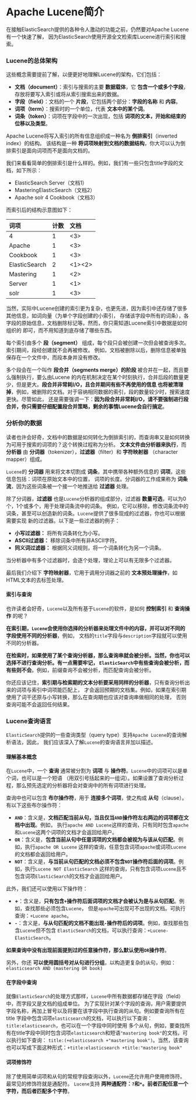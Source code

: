 Apache Lucene简介
==============================================================
在接触ElasticSearch提供的各种令人激动的功能之前，仍然要对Apache Lucene有一个快速了解，
因为ElasticSearch使用开源全文检索库Lucene进行索引和搜索。

### Lucene的总体架构
这些概念需要提前了解，以便更好地理解Lucene的架构，它们包括：
+ **文档（document）**：索引与搜索的主要 **数据载体**，它 **包含一个或多个字段**，存放将要写入索引或将从索引搜索出来的数据。
+ **字段（field）**：文档的一个 **片段**，它包括两个部分：**字段的名称** 和 **内容**。
+ **词项（term）**：搜索时的一个单位，代表 **文本中的某个词**。
+ **词条（token）**：词项在字段中的一次出现，包括 **词项的文本，开始和结束的位移以及类型**。

Apache Lucene将写入索引的所有信息组织成一种名为 **倒排索引**（inverted index）的结构。
该结构是一种 **将词项映射到文档的数据结构**，你大可以认为倒排索引是面向词项而不是面向文档的。

我们来看看简单的倒排索引是什么样的。例如，我们有一些只包含title字段的文档，如下所示：
+ ElasticSearch Server（文档1）
+ MasteringElasticSearch（文档2）
+ Apache solr 4 Cookbook（文档3）

而索引后的结构示意图如下：

| 词项 | 计数 | 文档 |
| :--  | :-- | :---|
| 4 | 1 | <3> |
| Apache | 1 | <3> |
| Cookbook | 1 | <3> |
| ElasticSearch | 2 | <1><2> |
| Mastering | 1 | <2> |
| Server | 1 | <1> |
| solr | 1 | <3> |

当然，实际中Lucene创建的索引更为复杂，也更先进，因为索引中还存储了很多其他信息，如词向量（为单个字段创建的小索引，
存储该字段中所有的词条），各字段的原始信息，文档删除标记等。然而，你只需知道Lucene索引中数据是如何组织的
即可，而不用知道到底存储了哪些东西。

每个索引由多个 **段（segment）** 组成，每个段只会被创建一次但会被查询多次。索引期间，段经创建就不会再被修改。
例如，文档被删除以后，删除信息被单独保存在一个文件中，而段本身并没有修改。

多个段会在一个叫作 **段合并（segments merge）的阶段** 被合并在一起，而且要么强制执行，要么由Lucene
的内在机制决定在某个时刻执行，合并后段的数量更少，但是更大。**段合并非常耗I/O，且合并期间有些不再使用的信息
也将被清理掉**，例如，被删除的文档。对于容纳相同数据的索引，段的数量较少时，搜索速度更快。尽管如此，
还是需要强调一下：**因为段合并非常耗I/O，请不要强制进行段合并，你只需要仔细配置段合并策略，剩余的事情Lucene会自行搞定**。

### 分析你的数据
读者也许会好奇，文档中的数据是如何转化为倒排索引的，而查询串又是如何转换为可用于搜索的词项的？这个转换过程称为分析。
**文本文件由分析器来执行**，而 **分析器** 由 **分词器**（tokenizer），**过滤器**（filter）和 **字符映射器**
（character mapper）组成。

`Lucene`的 **分词器** 用来将文本切割成 **词条**，其中携带各种额外信息的 **词项**，这些信息包括：词项在原始文本中的位置，
词项的长度。分词器的工作成果称为 **词条流**，因为这些词条被一个接一个地推送给 **过滤器** 处理。

除了分词器，**过滤器** 也是`Lucene`分析器的组成部分，过滤器 **数量可选**，可以为0个，1个或多个，用于处理词条流中的词条。
例如，它可以移除，修改词条流中的词条，甚至可以创造新的词条。`Lucene`提供了很多现成的过滤器，你也可以根据需要实现
新的过滤器。以下是一些过滤器的例子：
+ **小写过滤器：** 将所有词条转化为小写。
+ **ASCII过滤器：** 移除词条中所有非ASCII字符。
+ **同义词过滤器：** 根据同义词规则，将一个词条转化为另一个词条。

当分析器中有多个过滤器时，会逐个处理，理论上可以有无限多个过滤器。

最后我们介绍下 **字符映射器**，它用于调用分词器之前的 **文本预处理操作**，如HTML文本的去标签处理。

#### 索引与查询
也许读者会好奇，`Lucene`以及所有基于`Lucene`的软件，是如何 **控制索引** 和 **查询操作** 的呢？

**在索引期，`Lucene`会使用你选择的分析器来处理文件中的内容，并可以对不同的字段使用不同的分析器**，例如，
文档的`title`字段与`description`字段就可以使用不同的分析器。

**在检索时，如果使用了某个查询分析器，那么查询串就会被分析。当然，你也可以选择不进行查询分析。有一点需要牢记，
`ElasticSearch`中有些查询会被分析，而有些则不会**。例如，前缀查询不会被分析，而匹配查询会被分析。

你还应该记住，**索引期与检索期的文本分析要采用同样的分析器**，只有查询分析出来的词项与索引中词项能匹配上，
才会返回预期的文档集。例如，如果在索引期使用了词干还原与小写转换，那么在查询期也应该对查询串做相同的处理，
否则查询可能不会返回任何结果。

### Lucene查询语言
`ElasticSearch`提供的一些查询类型（query type）支持`Apache Lucene`的查询解析语法，因此，
我们应该深入了解`Lucene`的查询语言并加以描述。

#### 理解基本概念
在`Lucene`中，一个 **查询** 通常被分割为 **词项** 与 **操作符**。`Lucene`中的词项可以是单个词，也可以是一个短语
（用双引号括起来的一组词）。如果设置了查询分析过程，那么预先选定的分析器将会对查询中的所有词项进行处理。

查询中也可以包含 **布尔操作符**，用于 **连接多个词项**，使之构成 **从句**（clause）。有以下这些布尔操作符：
+ **`AND`**：含义是，**文档匹配当前从句，当且仅当`AND`操作符左右两边的词项都在文档中出现**。例如，
执行`apache AND Lucene`这样的查询，只有同时包含`apache`和`Lucene`这两个词项的文档才会返回给用户。
+ **`OR`**：含义是，**包含当前从句中任意词项的文档都会被视为与该从句匹配**。例如，执行`apache OR Lucene`
这样的查询，任意包含词项`apache`或词项`Lucene`的文档都会返回给用户。
+ **`NOT`**：含义是，**与当前从句匹配的文档必须不包含`NOT`操作符后面的词项**。例如，执行`Lucene NOT ElasticSearch`
这样的查询，只有包含词项`Lucene`且不包含词项`ElasticSearch`的文档才会返回给用户。

此外，我们还可以使用以下操作符：
+ **+**：含义是，**只有包含`+`操作符后面词项的文档才会被认为是与从句匹配**。例如，查找那些必须包含`Lucene`，
但是`apache`可出现可不出现的文档。可执行查询：`+Lucene apache`。
+ **`-`**：含义是，**与从句匹配的文档不能出现`-`操作符后的词项**。例如，查找那些包含`Lucene`但不包含
`ElasticSearch`的文档，可以执行查询：`+Lucene-ElasticSearch`。

**如果查询中没有出现前面提到过的任意操作符，那么默认使用`OR`操作符**。

另外，你还 **可以使用圆括号对从句进行分组**，以构造更复杂的从句，例如：`elasticsearch AND (mastering OR book)`

#### 在字段中查询
就像`ElasticSearch`的处理方式那样，`Lucene`中所有数据都存储在字段（field）中，而字段又是文档的组成单位。
为了实现针对某个字段的查询，用户需要提供字段名称，再加上冒号以及将要在该字段中执行查询的从句。例如要查询所有在title
字段中包含词项`elasticsearch`的文档，可以执行以下查询：`title:elasticsearch`，也可以在一个字段中同时使用
多个从句，例如，要查找所有在title字段中同时包含词项`elasticsearch`和短语`"mastering book"`的文档，可以执行如下查询：
`title:(+elasticsearch +"mastering book")`。当然，该查询也可以写成下面这种形式：`+title:elasticsearch +title:"mastering book"`

#### 词项修饰符
除了使用简单词项和从句的常规字段查询以外，`Lucene`还允许用户使用修饰符。最常见的修饰符就是通配符。
`Lucene`支持 **两种通配符：`?`和`*`。前者匹配任意一个字符，而后者匹配多个字符**。
